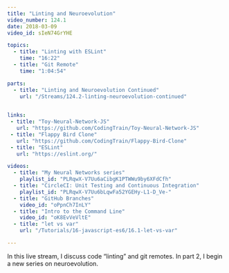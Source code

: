 ```yaml
---
title: "Linting and Neuroevolution"
video_number: 124.1
date: 2018-03-09
video_id: sIeN74GrYHE

topics:
  - title: "Linting with ESLint"
    time: "16:22"
  - title: "Git Remote"
    time: "1:04:54"

parts:
  - title: "Linting and Neuroevolution Continued"
    url: "/Streams/124.2-linting-neuroevolution-continued"

   
links:
 - title: "Toy-Neural-Network-JS"
   url: "https://github.com/CodingTrain/Toy-Neural-Network-JS"
 - title: "Flappy Bird Clone"
   url: "https://github.com/CodingTrain/Flappy-Bird-Clone"
 - title: "ESLint"
   url: "https://eslint.org/"

videos:
  - title: "My Neural Networks series"
    playlist_id: "PLRqwX-V7Uu6aCibgK1PTWWu9by6XFdCfh"
  - title: "CircleCI: Unit Testing and Continuous Integration"
    playlist_id: "PLRqwX-V7Uu6bLqwFa52YGEHy-L1-D_Ve-"
  - title: "GitHub Branches"
    video_id: "oPpnCh7InLY"
  - title: "Intro to the Command Line"
    video_id: "oK8EvVeVltE"
  - title: "let vs var"
    url: "/Tutorials/16-javascript-es6/16.1-let-vs-var"

---
```


In this live stream, I discuss code “linting” and git remotes. In part 2, I begin a new series on neuroevolution.
